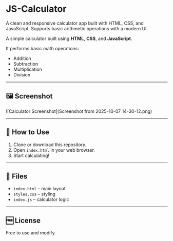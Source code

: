 # JS-Calculator

A clean and responsive calculator app built with HTML, CSS, and JavaScript. Supports basic arithmetic operations with a modern UI.

A simple calculator built using **HTML**, **CSS**, and **JavaScript**.

It performs basic math operations:
- Addition
- Subtraction
- Multiplication
- Division

---

## 🖼️ Screenshot

![Calculator Screenshot](Screenshot from 2025-10-07 14-30-12.png)


---

## 🚀 How to Use

1. Clone or download this repository.
2. Open `index.html` in your web browser.
3. Start calculating!

---

## 📁 Files

- `index.html` – main layout
- `styles.css` – styling
- `index.js` – calculator logic

---

## 🆓 License

Free to use and modify.
